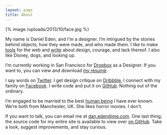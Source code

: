 ```yaml
---
layout: page
title: About
---
```


{% image /uploads/2013/10/face.jpg %}

My name is Daniel Eden, and I'm a designer. I’m intrigued by the stories behind objects; how they were made, and who made them. I like to make [tools](/portfolio) for the web and [write](/blog) about design, courage, and lack thereof. I also like Disney, dogs, and looking up.

I’m currently working in San Francisco for [Dropbox](http://dropbox.com) as a Designer. If you want to, you can view and download [my résumé](http://cl.ly/OlXO).

I say words on [Twitter](http://twitter.com/_dte). I get design critique on [Dribbble.](http://dribbble.com/dte) I connect with my family on [Facebook](http://www.facebook.com/daniel.eden). I write code and put it on [GitHub](https://github.com/daneden). Nothing out of the ordinary.

I’m engaged to be married to the best [human being](http://twitter.com/iamemliy) I have ever known. We’re both from Manchester, UK. She likes horror movies. I don’t.

If you want to talk, you can email me at [dan.eden@me.com](mailto:dan.eden@me.com). One last thing; the source code for my entire site is available to view over [on GitHub](https://github.com/daneden/daneden.me). Take a look, suggest improvements, and stay curious.